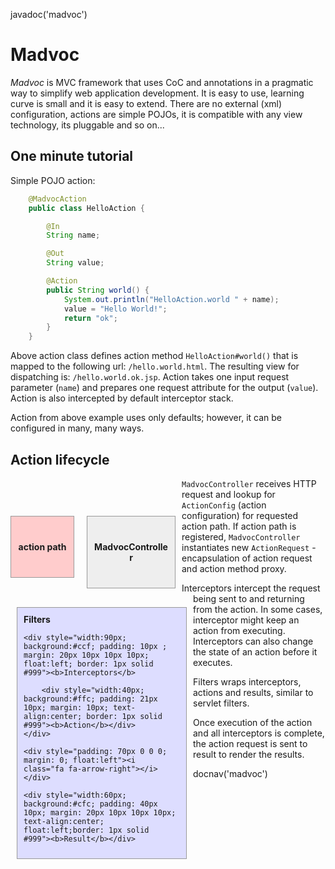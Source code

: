 <js>javadoc('madvoc')</js>

# Madvoc

*Madvoc* is MVC framework that uses CoC and annotations in a pragmatic
way to simplify web application development. It is easy to use, learning
curve is small and it is easy to extend. There are no external (xml)
configuration, actions are simple POJOs, it is compatible with any view
technology, its pluggable and so on...

## One minute tutorial

Simple POJO action:

~~~~~ java
    @MadvocAction
    public class HelloAction {

    	@In
    	String name;

    	@Out
    	String value;

    	@Action
    	public String world() {
    		System.out.println("HelloAction.world " + name);
    		value = "Hello World!";
    		return "ok";
    	}
    }
~~~~~

Above action class defines action method `HelloAction#world()` that is
mapped to the following url: `/hello.world.html`. The resulting view for
dispatching is: `/hello.world.ok.jsp`. Action takes one input request
parameter (`name`) and prepares one request attribute for the output
(`value`). Action is also intercepted by default interceptor stack.

Action from above example uses only defaults; however, it can be
configured in many, many ways.

## Action lifecycle

<div class="clearfix">

<div style="width:80px; background:#fcc; padding: 40px 10px; margin: 60px 10px 10px 0; text-align:center; float:left;border: 1px solid #999"><b>action path</b></div>

<div style="padding: 100px 0 0 0; margin: 0; float:left"><i class="fa fa-arrow-right"></i></div>

<div style="width:120px; background:#eee; padding: 40px 10px; margin: 60px 10px 10px 10px; text-align:center; float:left;border: 1px solid #999"><b>MadvocController</b></div>

<div style="padding: 100px 0 0 0; margin: 0; float:left"><i class="fa fa-arrow-right"></i></div>

<div style="width:250px; background:#ddf; padding: 10px ; margin: 20px 10px 10px 10px; float:left; border: 1px solid #999"><div><b>Filters</b></div>

    <div style="width:90px; background:#ccf; padding: 10px ; margin: 20px 10px 10px 10px; float:left; border: 1px solid #999"><b>Interceptors</b>

        <div style="width:40px; background:#ffc; padding: 21px 10px; margin: 10px; text-align:center; border: 1px solid #999"><b>Action</b></div>
    </div>

    <div style="padding: 70px 0 0 0; margin: 0; float:left"><i class="fa fa-arrow-right"></i></div>

    <div style="width:60px; background:#cfc; padding: 40px 10px; margin: 20px 10px 10px 10px; text-align:center; float:left;border: 1px solid #999"><b>Result</b></div>
</div>

</div>

`MadvocController` receives HTTP request and lookup for `ActionConfig`
(action configuration) for requested action path. If action path is
registered, `MadvocController` instantiates new `ActionRequest` -
encapsulation of action request and action method proxy.

Interceptors intercept the request being sent to and returning from the
action. In some cases, interceptor might keep an action from executing.
Interceptors can also change the state of an action before it executes.

Filters wraps interceptors, actions and results, similar to servlet filters.

Once execution of the action and all interceptors is complete, the
action request is sent to result to render the results.

<js>docnav('madvoc')</js>